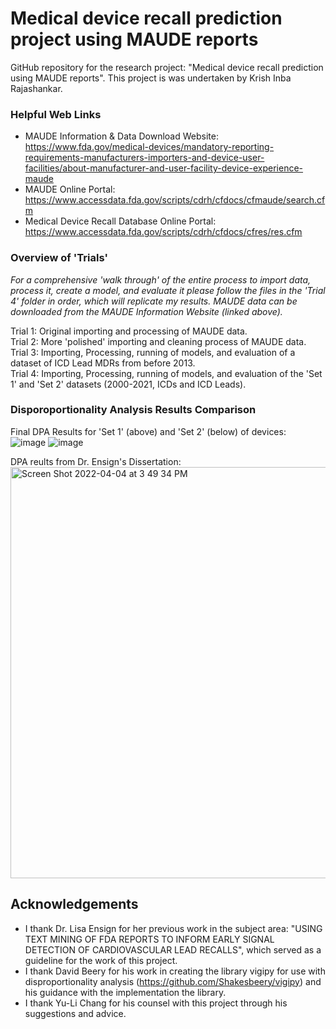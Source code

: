 # Medical device recall prediction project using MAUDE reports
GitHub repository for the research project: "Medical device recall prediction using MAUDE reports".
This project is was undertaken by Krish Inba Rajashankar.


### Helpful Web Links
- MAUDE Information & Data Download Website: https://www.fda.gov/medical-devices/mandatory-reporting-requirements-manufacturers-importers-and-device-user-facilities/about-manufacturer-and-user-facility-device-experience-maude
- MAUDE Online Portal: https://www.accessdata.fda.gov/scripts/cdrh/cfdocs/cfmaude/search.cfm
- Medical Device Recall Database Online Portal: https://www.accessdata.fda.gov/scripts/cdrh/cfdocs/cfres/res.cfm


### Overview of 'Trials'
*For a comprehensive 'walk through' of the entire process to import data, process it, create a model, and evaluate it please follow the files in the 'Trial 4' folder in order, which will replicate my results. MAUDE data can be downloaded from the MAUDE Information Website (linked above).*

Trial 1: Original importing and processing of MAUDE data.<br/>
Trial 2: More 'polished' importing and cleaning process of MAUDE data.<br/>
Trial 3: Importing, Processing, running of models, and evaluation of a dataset of ICD Lead MDRs from before 2013.<br/>
Trial 4: Importing, Processing, running of models, and evaluation of the 'Set 1' and 'Set 2' datasets (2000-2021, ICDs and ICD Leads).<br/>


### Disporoportionality Analysis Results Comparison
Final DPA Results for 'Set 1' (above) and 'Set 2' (below) of devices:<br/>
![image](https://user-images.githubusercontent.com/95374189/161629281-e95f41c7-ec17-44d0-802e-22453a24d208.png)
![image](https://user-images.githubusercontent.com/95374189/161629312-5032c324-dc43-454b-8fa2-165ab8241358.png)

DPA reults from Dr. Ensign's Dissertation:<br/>
<img width="658" alt="Screen Shot 2022-04-04 at 3 49 34 PM" src="https://user-images.githubusercontent.com/95374189/161629688-10874200-fd16-4b6a-9275-8e301b53e016.png">


## Acknowledgements
- I thank Dr. Lisa Ensign for her previous work in the subject area: "USING TEXT MINING OF FDA REPORTS TO INFORM EARLY SIGNAL DETECTION OF CARDIOVASCULAR LEAD RECALLS", which served as a guideline for the work of this project.
- I thank David Beery for his work in creating the library vigipy for use with disproportionality analysis (https://github.com/Shakesbeery/vigipy) and his guidance with the implementation the library.
- I thank Yu-Li Chang for his counsel with this project through his suggestions and advice.
